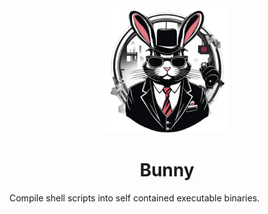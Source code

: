 <div align="center">
    <img width="200" src="./docs/public/logo.png"/>
</div>

<div align="center">

# Bunny
</div>

Compile shell scripts into self contained executable binaries.
